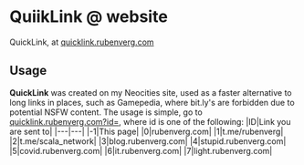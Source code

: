 # QuiikLink @ website
QuickLink, at [quicklink.rubenverg.com](https://quicklink.rubenverg.com)
## Usage
**QuickLink** was created on my Neocities site, used as a faster alternative to long links in places, such as Gamepedia, where bit.ly's are forbidden due to potential NSFW content.
The usage is simple, go to [quicklink.rubenverg.com?id=<id>](https://quicklink.rubenverg.com/?id=-1), where id is one of the following:
  |ID|Link you are sent to|
  |---|---|
  |-1|This page|
  |0|rubenverg.com|
  |1|t.me/rubenverg|
  |2|t.me/scala_network|
  |3|blog.rubenverg.com|
  |4|stupid.rubenverg.com|
  |5|covid.rubenverg.com|
  |6|it.rubenverg.com|
  |7|light.rubenverg.com|